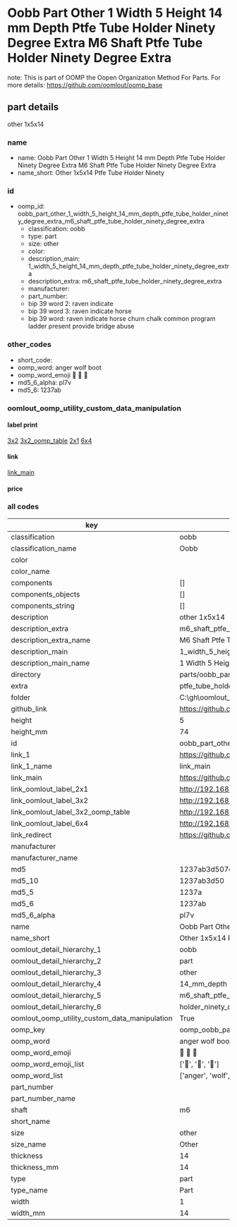 # Oobb Part Other 1 Width 5 Height 14 mm Depth Ptfe Tube Holder Ninety Degree Extra M6 Shaft Ptfe Tube Holder Ninety Degree Extra  

note: This is part of OOMP the Oopen Organization Method For Parts. For more details: https://github.com/oomlout/oomp_base

##  part details
  



other 1x5x14



### name
* name: Oobb Part Other 1 Width 5 Height 14 mm Depth Ptfe Tube Holder Ninety Degree Extra M6 Shaft Ptfe Tube Holder Ninety Degree Extra
* name_short: Other 1x5x14 Ptfe Tube Holder Ninety
### id
* oomp_id: oobb_part_other_1_width_5_height_14_mm_depth_ptfe_tube_holder_ninety_degree_extra_m6_shaft_ptfe_tube_holder_ninety_degree_extra
  * classification: oobb
  * type: part
  * size: other
  * color: 
  * description_main: 1_width_5_height_14_mm_depth_ptfe_tube_holder_ninety_degree_extra
  * description_extra: m6_shaft_ptfe_tube_holder_ninety_degree_extra
  * manufacturer: 
  * part_number: 
  * bip 39 word 2: raven indicate
  * bip 39 word 3: raven indicate horse
  * bip 39 word: raven indicate horse churn chalk common program ladder present provide bridge abuse

### other_codes
* short_code: 
* oomp_word: anger wolf boot
* oomp_word_emoji :anger: :wolf: :boot:
* md5_6_alpha: pl7v
* md5_6: 1237ab






### oomlout_oomp_utility_custom_data_manipulation
#### label print
[3x2](http://192.168.1.245:1112/?label=oomp%20pl7v)
[3x2_oomp_table](http://192.168.1.108:1112/?label=oomp%20pl7v)
[2x1](http://192.168.1.242:1112/?label=oomp%20pl7v)
[6x4](http://192.168.1.55:1112/?label=oomp%20pl7v)    

#### link

[link_main](https://github.com/oomlout/oomlout_oobb_version_4_generated_parts/tree/main/navigation_oomp/oobb/part/other/1_width_5_height_14_mm_depth_ptfe_tube_holder_ninety_degree_extra/m6_shaft_ptfe_tube_holder_ninety_degree_extra/part)                              

#### price







### all codes 
| key | value |  
| --- | --- |  
| classification | oobb |  
| classification_name | Oobb |  
| color |  |  
| color_name |  |  
| components | [] |  
| components_objects | [] |  
| components_string | [] |  
| description | other 1x5x14 |  
| description_extra | m6_shaft_ptfe_tube_holder_ninety_degree_extra |  
| description_extra_name | M6 Shaft Ptfe Tube Holder Ninety Degree Extra |  
| description_main | 1_width_5_height_14_mm_depth_ptfe_tube_holder_ninety_degree_extra |  
| description_main_name | 1 Width 5 Height 14 mm Depth Ptfe Tube Holder Ninety Degree Extra |  
| directory | parts/oobb_part_other_1_width_5_height_14_mm_depth_ptfe_tube_holder_ninety_degree_extra_m6_shaft_ptfe_tube_holder_ninety_degree_extra |  
| extra | ptfe_tube_holder_ninety_degree |  
| folder | C:\gh\oomlout_oobb_version_4_generated_parts\parts\oobb_part_other_1_width_5_height_14_mm_depth_ptfe_tube_holder_ninety_degree_extra_m6_shaft_ptfe_tube_holder_ninety_degree_extra |  
| github_link | https://github.com/oomlout/oomlout_oomp_part_src/tree/main/parts/oobb_part_other_1_width_5_height_14_mm_depth_ptfe_tube_holder_ninety_degree_extra_m6_shaft_ptfe_tube_holder_ninety_degree_extra |  
| height | 5 |  
| height_mm | 74 |  
| id | oobb_part_other_1_width_5_height_14_mm_depth_ptfe_tube_holder_ninety_degree_extra_m6_shaft_ptfe_tube_holder_ninety_degree_extra |  
| link_1 | https://github.com/oomlout/oomlout_oobb_version_4_generated_parts/tree/main/navigation_oomp/oobb/part/other/1_width_5_height_14_mm_depth_ptfe_tube_holder_ninety_degree_extra/m6_shaft_ptfe_tube_holder_ninety_degree_extra/part |  
| link_1_name | link_main |  
| link_main | https://github.com/oomlout/oomlout_oobb_version_4_generated_parts/tree/main/navigation_oomp/oobb/part/other/1_width_5_height_14_mm_depth_ptfe_tube_holder_ninety_degree_extra/m6_shaft_ptfe_tube_holder_ninety_degree_extra/part |  
| link_oomlout_label_2x1 | http://192.168.1.242:1112/?label=oomp%20pl7v |  
| link_oomlout_label_3x2 | http://192.168.1.245:1112/?label=oomp%20pl7v |  
| link_oomlout_label_3x2_oomp_table | http://192.168.1.108:1112/?label=oomp%20pl7v |  
| link_oomlout_label_6x4 | http://192.168.1.55:1112/?label=oomp%20pl7v |  
| link_redirect | https://github.com/oomlout/oomlout_oobb_version_4_generated_parts/tree/main/parts/oobb_other_01_05_14_ex_ptfe_tube_holder_ninety_degree_sh_m6 |  
| manufacturer |  |  
| manufacturer_name |  |  
| md5 | 1237ab3d507c757cb992f28cdb9cbd93 |  
| md5_10 | 1237ab3d50 |  
| md5_5 | 1237a |  
| md5_6 | 1237ab |  
| md5_6_alpha | pl7v |  
| name | Oobb Part Other 1 Width 5 Height 14 mm Depth Ptfe Tube Holder Ninety Degree Extra M6 Shaft Ptfe Tube Holder Ninety Degree Extra |  
| name_short | Other 1x5x14 Ptfe Tube Holder Ninety |  
| oomlout_detail_hierarchy_1 | oobb |  
| oomlout_detail_hierarchy_2 | part |  
| oomlout_detail_hierarchy_3 | other |  
| oomlout_detail_hierarchy_4 | 14_mm_depth |  
| oomlout_detail_hierarchy_5 | m6_shaft_ptfe_tube |  
| oomlout_detail_hierarchy_6 | holder_ninety_degree_extra |  
| oomlout_oomp_utility_custom_data_manipulation | True |  
| oomp_key | oomp_oobb_part_other_1_width_5_height_14_mm_depth_ptfe_tube_holder_ninety_degree_extra_m6_shaft_ptfe_tube_holder_ninety_degree_extra |  
| oomp_word | anger wolf boot |  
| oomp_word_emoji | :anger: :wolf: :boot: |  
| oomp_word_emoji_list | [':anger:', ':wolf:', ':boot:'] |  
| oomp_word_list | ['anger', 'wolf', 'boot'] |  
| part_number |  |  
| part_number_name |  |  
| shaft | m6 |  
| short_name |  |  
| size | other |  
| size_name | Other |  
| thickness | 14 |  
| thickness_mm | 14 |  
| type | part |  
| type_name | Part |  
| width | 1 |  
| width_mm | 14 |  
